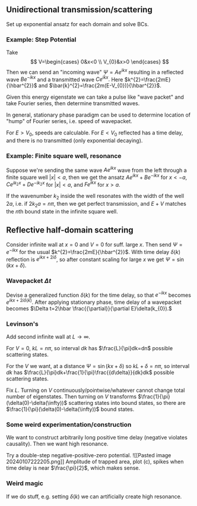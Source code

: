 ## Unidirectional transmission/scattering
Set up exponential ansatz for each domain and solve BCs.
### Example: Step Potential
Take $$
V=\begin{cases}
0&x<0 \\
V_{0}&x>0
\end{cases}
$$Then we can send an "incoming wave" $\Psi=Ae^{ikx}$ resulting in a reflected wave $Be^{-ikx}$ and a transmitted wave $Ce^{i\bar{k}x}.$ Here $k^{2}=\frac{2mE}{\hbar^{2}}$ and $\bar{k}^{2}=\frac{2m(E-V_{0})}{\hbar^{2}}$.

Given this energy eigenstate we can take a pulse like "wave packet" and take Fourier series, then determine transmitted waves.

In general, stationary phase paradigm can be used to determine location of "hump" of Fourier series, i.e. speed of wavepacket.

For $E>V_{0}$, speeds are calculable. For $E<V_{0}$ reflected has a time delay, and there is no transmitted (only exponential decaying).
### Example: Finite square well, resonance
Suppose we're sending the same wave $Ae^{ikx}$ wave from the left through a finite square well $|x|<a$, then we get the ansatz $Ae^{ikx}+Be^{-ikx}$ for $x<-a,$ $Ce^{ik_2x}+De^{-ik_2x}$ for $|x|<a,$ and $Fe^{ikx}$ for $x>a.$

If the wavenumber $k_{2}$ inside the well resonates with the width of the well $2a$, i.e. if $2k_{2}a=n\pi,$ then we get perfect transmission, and $E+V$ matches the $n$th bound state in the infinite square well.
## Reflective half-domain scattering
Consider infinite wall at $x=0$ and $V=0$ for suff. large $x$. Then send $\Psi=e^{-ikx}$ for the usual $k^{2}=\frac{2mE}{\hbar^{2}}$. With time delay $\delta(k)$ reflection is $e^{ikx+2i\delta}$, so after constant scaling for large $x$ we get $\Psi=\sin(kx+\delta)$.
### Wavepacket $\Delta t$
Devise a generalized function $\delta(k)$ for the time delay, so that $e^{-ikx}$ becomes $e^{ikx+2i\delta(k)}$. After applying stationary phase, time delay of a wavepacket becomes $\Delta t=2\hbar \frac{{\partial}}{\partial E}\delta(k_{0}).$
### Levinson's
Add second infinite wall at $L\to \infty.$ 

For $V=0,$ $kL=n\pi,$ so interval $dk$ has $\frac{L}{\pi}dk=dn$ possible scattering states.

For the $V$ we want, at a distance $\Psi=\sin(kx+\delta)$ so $kL+\delta=n\pi,$ so interval $dk$ has $\frac{L}{\pi}dk+\frac{1}{\pi}\frac{{d\delta}}{dk}dk$ possible scattering states.

Fix $L$. Turning on $V$ continuously/pointwise/whatever cannot change total number of eigenstates. Then turning on $V$ transforms $\frac{1}{\pi}(\delta(0)-\delta(\infty))$ scattering states into bound states, so there are $\frac{1}{\pi}(\delta(0)-\delta(\infty))$ bound states.
### Some weird experimentation/construction
We want to construct arbitrarily long positive time delay (negative violates causality). Then we want high resonance.

Try a double-step negative-positive-zero potential.
![[Pasted image 20240107222205.png]]
Amplitude of trapped area, plot (c), spikes when time delay is near $\frac{\pi}{2}$, which makes sense.

### Weird magic
If we do stuff, e.g. setting $\delta(k)$  we can artificially create high resonance.